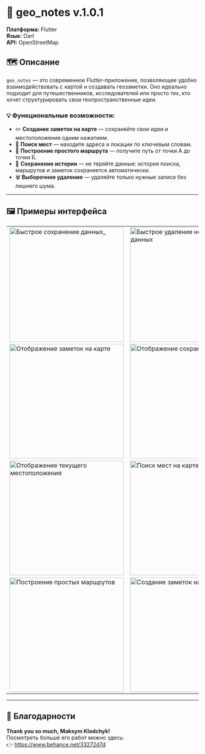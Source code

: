 # 📍 geo_notes v.1.0.1

**Платформа:** Flutter  
**Язык:** Dart  
**API:** OpenStreetMap  

## 🗺️ Описание

`geo_notes` — это современное Flutter-приложение, позволяющее удобно взаимодействовать с картой и создавать геозаметки. Оно идеально подходит для путешественников, исследователей или просто тех, кто хочет структурировать свои геопространственные идеи.

### 💡 Функциональные возможности:

- ✏️ **Создание заметок на карте** — сохраняйте свои идеи и местоположения одним нажатием.
- 🔎 **Поиск мест** — находите адреса и локации по ключевым словам.
- 🧭 **Построение простого маршрута** — получите путь от точки А до точки Б.
- 💾 **Сохранение истории** — не теряйте данные: история поиска, маршрутов и заметок сохраняется автоматически.
- 🗑️ **Выборочное удаление** — удаляйте только нужные записи без лишнего шума.

---

## 🖼️ Примеры интерфейса

<table>
  <tr>
    <td><img src="https://github.com/user-attachments/assets/d351c5b0-df23-4b06-87fa-ac006037f20a" alt="Быстрое сохранение данных_" width="300"/></td>
    <td><img src="https://github.com/user-attachments/assets/bcd7d0cf-7f23-479a-a068-b58320e9a304" alt="Быстрое удаление ненужных данных" width="300"/></td>
  </tr>
  <tr>
    <td><img src="https://github.com/user-attachments/assets/495c0625-0c5a-43bd-bf8e-a50ae20643fa" alt="Отображение заметок на карте" width="300"/></td>
    <td><img src="https://github.com/user-attachments/assets/66456e43-74fc-47ca-8836-a36773409f4c" alt="Отображение сохраненных меток" width="300"/></td>
  </tr>
  <tr>
    <td><img src="https://github.com/user-attachments/assets/c9a41865-2b5e-42c0-992d-402d43c6592a" alt="Отображение текущего местоположения" width="300"/></td>
    <td><img src="https://github.com/user-attachments/assets/2c772059-a3aa-40d1-9a93-ea5d9f0d338b" alt="Поиск мест на карте" width="300"/></td>
  </tr>
  <tr>
    <td><img src="https://github.com/user-attachments/assets/4f17c206-709b-4872-99e7-1a7ca85275dc" alt="Построение простых маршрутов" width="300"/></td>
    <td><img src="https://github.com/user-attachments/assets/9003b215-88c4-4c17-9e94-f64d184f2cbc" alt="Создание заметок на карте" width="300"/></td>
  </tr>
</table>

---

## 🙏 Благодарности

**Thank you so much, Maksym Klodchyk!**  
Посмотреть больше его работ можно здесь:  
👉 <a href="https://www.behance.net/33272d7d" target="_blank">https://www.behance.net/33272d7d</a>
